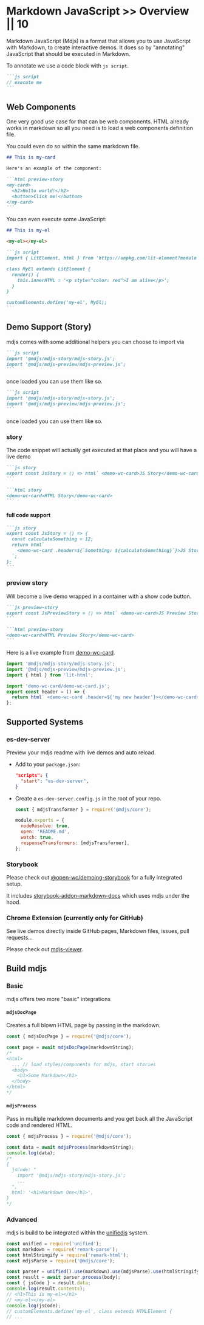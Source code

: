 # Markdown JavaScript >> Overview || 10

Markdown JavaScript (Mdjs) is a format that allows you to use JavaScript with Markdown, to create interactive demos. It does so by "annotating" JavaScript that should be executed in Markdown.

To annotate we use a code block with `js script`.

````md
```js script
// execute me
```
````

## Web Components

One very good use case for that can be web components.
HTML already works in markdown so all you need is to load a web components definition file.

You could even do so within the same markdown file.

````md
## This is my-card

Here's an example of the component:

```html preview-story
<my-card>
  <h2>Hello world!</h2>
  <button>Click me!</button>
</my-card>
```
````

You can even execute some JavaScript:

````md
## This is my-el

<my-el></my-el>

```js script
import { LitElement, html } from 'https://unpkg.com/lit-element?module';

class MyEl extends LitElement {
  render() {
    this.innerHTML = '<p style="color: red">I am alive</p>';
  }
}

customElements.define('my-el', MyEl);
```
````

## Demo Support (Story)

mdjs comes with some additional helpers you can choose to import via

````md
```js script
import '@mdjs/mdjs-story/mdjs-story.js';
import '@mdjs/mdjs-preview/mdjs-preview.js';
```
````

once loaded you can use them like so.

````md
```js script
import '@mdjs/mdjs-story/mdjs-story.js';
import '@mdjs/mdjs-preview/mdjs-preview.js';
```
````

once loaded you can use them like so.

### story

The code snippet will actually get executed at that place and you will have a live demo

````md
```js story
export const JsStory = () => html` <demo-wc-card>JS Story</demo-wc-card> `;
```
````

````md
```html story
<demo-wc-card>HTML Story</demo-wc-card>
```
````

#### full code support

````md
```js story
export const JsStory = () => {
  const calculateSomething = 12;
  return html`
    <demo-wc-card .header=${`Something: ${calculateSomething}`}>JS Story</demo-wc-card>
  `;
};
```
````

### preview story

Will become a live demo wrapped in a container with a show code button.

````md
```js preview-story
export const JsPreviewStory = () => html` <demo-wc-card>JS Preview Story</demo-wc-card> `;
```
````

````md
```html preview-story
<demo-wc-card>HTML Preview Story</demo-wc-card>
```
````

Here is a live example from [demo-wc-card](https://www.npmjs.com/package/demo-wc-card).

```js script
import '@mdjs/mdjs-story/mdjs-story.js';
import '@mdjs/mdjs-preview/mdjs-preview.js';
import { html } from 'lit-html';
```

```js preview-story
import 'demo-wc-card/demo-wc-card.js';
export const header = () => {
  return html` <demo-wc-card .header=${'my new header'}></demo-wc-card> `;
};
```

## Supported Systems

### es-dev-server

Preview your mdjs readme with live demos and auto reload.

- Add to your `package.json`:

  ```json
  "scripts": {
    "start": "es-dev-server",
  }
  ```

- Create a `es-dev-server.config.js` in the root of your repo.

  ```js
  const { mdjsTransformer } = require('@mdjs/core');

  module.exports = {
    nodeResolve: true,
    open: 'README.md',
    watch: true,
    responseTransformers: [mdjsTransformer],
  };
  ```

### Storybook

Please check out [@open-wc/demoing-storybook](https://open-wc.org/demoing/) for a fully integrated setup.

It includes [storybook-addon-markdown-docs](https://open-wc.org/demoing/storybook-addon-markdown-docs.html) which uses mdjs under the hood.

### Chrome Extension (currently only for GitHub)

See live demos directly inside GitHub pages, Markdown files, issues, pull requests...

Please check out [mdjs-viewer](https://github.com/open-wc/mdjs-viewer).

## Build mdjs

### Basic

mdjs offers two more "basic" integrations

#### `mdjsDocPage`

Creates a full blown HTML page by passing in the markdown.

```js
const { mdjsDocPage } = require('@mdjs/core');

const page = await mdjsDocPage(markdownString);
/*
<html>
  ... // load styles/components for mdjs, start stories
  <body>
    <h1>Some Markdown</h1>
  </body>
</html>
*/
```

#### `mdjsProcess`

Pass in multiple markdown documents and you get back all the JavaScript code and rendered HTML.

```js
const { mdjsProcess } = require('@mdjs/core');

const data = await mdjsProcess(markdownString);
console.log(data);
/*
{
  jsCode: "
    import '@mdjs/mdjs-story/mdjs-story.js';
    ...
  ",
  html: '<h1>Markdown One</h1>',
}
*/
```

### Advanced

mdjs is build to be integrated within the [unifiedjs](https://unifiedjs.com/) system.

```js
const unified = require('unified');
const markdown = require('remark-parse');
const htmlStringify = require('remark-html');
const mdjsParse = require('@mdjs/core');

const parser = unified().use(markdown).use(mdjsParse).use(htmlStringify);
const result = await parser.process(body);
const { jsCode } = result.data;
console.log(result.contents);
// <h1>This is my-el></h1>
// <my-el></my-el>
console.log(jsCode);
// customElements.define('my-el', class extends HTMLElement {
// ...
```
